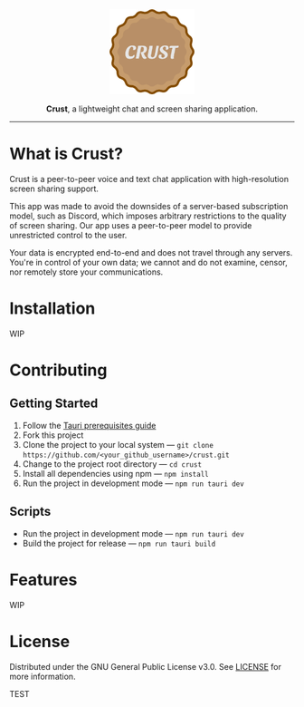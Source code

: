 <div align="center">
<img height=150 src="src-tauri/icons/icon.png" />
</div>

<p align="center"><span><b>Crust</b>, a lightweight chat and screen sharing application.</span></p>

---

# What is Crust?
Crust is a peer-to-peer voice and text chat application with high-resolution screen sharing support.

This app was made to avoid the downsides of a server-based subscription model, such as Discord, which imposes arbitrary restrictions to the quality of screen sharing. Our app uses a peer-to-peer model to provide unrestricted control to the user.

Your data is encrypted end-to-end and does not travel through any servers. You're in control of your own data; we cannot and do not examine, censor, nor remotely store your communications.

# Installation
WIP

# Contributing
## Getting Started
1. Follow the [Tauri prerequisites guide](https://tauri.app/v1/guides/getting-started/prerequisites)
2. Fork this project
3. Clone the project to your local system — `git clone https://github.com/<your_github_username>/crust.git`
4. Change to the project root directory — `cd crust`
5. Install all dependencies using npm — `npm install`
6. Run the project in development mode — `npm run tauri dev`

## Scripts
- Run the project in development mode — `npm run tauri dev`
- Build the project for release — `npm run tauri build`

# Features
WIP

# License
Distributed under the GNU General Public License v3.0. See [LICENSE](LICENSE) for more information.

TEST
